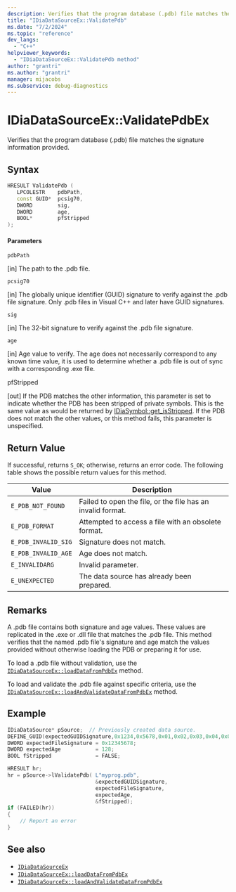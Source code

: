```yaml
---
description: Verifies that the program database (.pdb) file matches the signature information provided.
title: "IDiaDataSourceEx::ValidatePdb"
ms.date: "7/2/2024"
ms.topic: "reference"
dev_langs:
  - "C++"
helpviewer_keywords:
  - "IDiaDataSourceEx::ValidatePdb method"
author: "grantri"
ms.author: "grantri"
manager: mijacobs
ms.subservice: debug-diagnostics
---
```


# IDiaDataSourceEx::ValidatePdbEx

Verifies that the program database (.pdb) file matches the signature information provided.

## Syntax

```c++
HRESULT ValidatePdb ( 
   LPCOLESTR    pdbPath,
   const GUID*  pcsig70,
   DWORD        sig,
   DWORD        age,
   BOOL*        pfStripped
);
```

#### Parameters

`pdbPath`

[in] The path to the .pdb file.

`pcsig70`

[in] The globally unique identifier (GUID) signature to verify against the .pdb file signature. Only .pdb files in Visual C++ and later have GUID signatures.

`sig`

[in] The 32-bit signature to verify against the .pdb file signature.

`age`

[in] Age value to verify. The age does not necessarily correspond to any known time value, it is used to determine whether a .pdb file is out of sync with a corresponding .exe file.

pfStripped

[out] If the PDB matches the other information, this parameter is set to indicate whether the PDB has been stripped of private symbols. This is the same value as would be returned by [IDiaSymbol::get_isStripped](../../debugger/debug-interface-access/idiasymbol-get-isstripped). If the PDB does not match the other values, or this method fails, this parameter is unspecified. 

## Return Value

If successful, returns `S_OK`; otherwise, returns an error code. The following table shows the possible return values for this method.

|Value|Description|
|-----------|-----------------|
|`E_PDB_NOT_FOUND`|Failed to open the file, or the file has an invalid format.|
|`E_PDB_FORMAT`|Attempted to access a file with an obsolete format.|
|`E_PDB_INVALID_SIG`|Signature does not match.|
|`E_PDB_INVALID_AGE`|Age does not match.|
|`E_INVALIDARG`|Invalid parameter.|
|`E_UNEXPECTED`|The data source has already been prepared.|

## Remarks

A .pdb file contains both signature and age values. These values are replicated in the .exe or .dll file that matches the .pdb file. This method verifies that the named .pdb file's signature and age match the values provided without otherwise loading the PDB or preparing it for use.

To load a .pdb file without validation, use the [`IDiaDataSourceEx::loadDataFromPdbEx`](../../debugger/debug-interface-access/idiadatasourceex-loaddatafrompdbex.md) method.

To load and validate the .pdb file against specific criteria, use the [`IDiaDataSourceEx::loadAndValidateDataFromPdbEx`](../../debugger/debug-interface-access/idiadatasourceex-loadandvalidatedatafrompdbex.md) method.

## Example

```c++
IDiaDataSource* pSource;  // Previously created data source.
DEFINE_GUID(expectedGUIDSignature,0x1234,0x5678,0x01,0x02,0x03,0x04,0x05,0x06,0x07,0x08);
DWORD expectedFileSignature = 0x12345678;
DWORD expectedAge           = 128;
BOOL fStripped              = FALSE;

HRESULT hr;
hr = pSource->lValidatePdb( L"myprog.pdb",
                            &expectedGUIDSignature,
                            expectedFileSignature,
                            expectedAge,
                            &fStripped);
if (FAILED(hr))
{
    // Report an error
}

```

## See also

- [`IDiaDataSourceEx`](../../debugger/debug-interface-access/idiadatasourceex.md)
- [`IDiaDataSourceEx::loadDataFromPdbEx`](../../debugger/debug-interface-access/idiadatasourceex-loaddatafrompdbex.md)
- [`IDiaDataSourceEx::loadAndValidateDataFromPdbEx`](../../debugger/debug-interface-access/idiadatasourceex-loadandvalidatedatafrompdbex.md)
